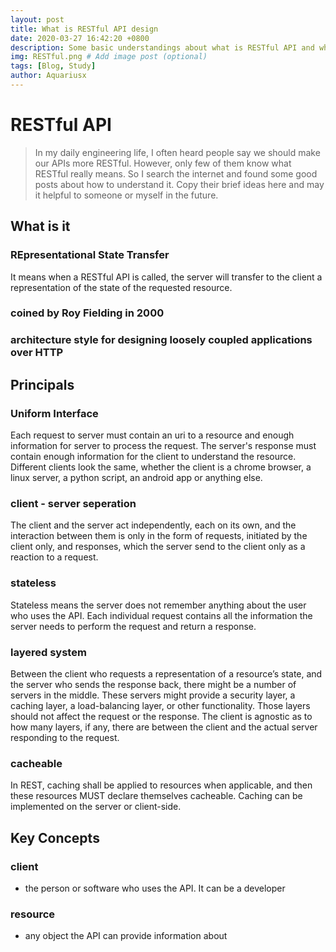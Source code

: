 ```yaml
---
layout: post
title: What is RESTful API design
date: 2020-03-27 16:42:20 +0800
description: Some basic understandings about what is RESTful API and what's the design principal
img: RESTful.png # Add image post (optional)
tags: [Blog, Study]
author: Aquariusx
---
```

# RESTful API

>In my daily engineering life, I often heard people say we should make our APIs more RESTful. However, only few of them know what RESTful really means. So I search the internet and found some good posts about how to understand it. Copy their brief ideas here and may it helpful to someone or myself in the future.

## What is it

### REpresentational State Transfer

It means when a RESTful API is called, the server will transfer to the client a representation of the state of the requested resource.

### coined by Roy Fielding in 2000

### architecture style for designing loosely coupled applications over HTTP

## Principals

### Uniform Interface

Each request to server must contain an uri to a resource and enough information for server to process the request.
The server's response must contain enough information for the client to understand the resource.
Different clients look the same, whether the client is a chrome browser, a linux server, a python script, an android app or anything else.

### client - server seperation

The client and the server act independently, each on its own, and the interaction between them is only in the form of requests, initiated by the client only, and responses, which the server send to the client only as a reaction to a request.

### stateless

Stateless means the server does not remember anything about the user who uses the API.
Each individual request contains all the information the server needs to perform the request and return a response.

### layered system

Between the client who requests a representation of a resource’s state, and the server who sends the response back, there might be a number of servers in the middle. These servers might provide a security layer, a caching layer, a load-balancing layer, or other functionality. Those layers should not affect the request or the response. The client is agnostic as to how many layers, if any, there are between the client and the actual server responding to the request.

### cacheable

In REST, caching shall be applied to resources when applicable, and then these resources MUST declare themselves cacheable. Caching can be implemented on the server or client-side.

## Key Concepts

### client

- the person or software who uses the API. It can be a developer

### resource

- any object the API can provide information about